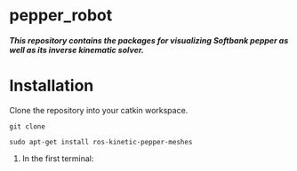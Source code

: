 # pepper_robot

##### This repository contains the packages for visualizing Softbank pepper as well as its inverse kinematic solver.

# Installation

Clone the repository into your catkin workspace.

``` 
git clone 
```

``` 
sudo apt-get install ros-kinetic-pepper-meshes
 ```


1. In the first terminal: <br/>
